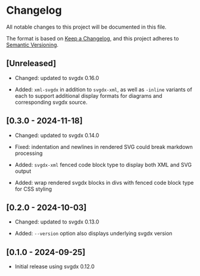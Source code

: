 # Changelog

All notable changes to this project will be documented in this file.

The format is based on [Keep a Changelog](https://keepachangelog.com/en/1.0.0/),
and this project adheres to [Semantic Versioning](https://semver.org/spec/v2.0.0.html).

## [Unreleased]

- Changed: updated to svgdx 0.16.0

- Added: `xml-svgdx` in addition to `svgdx-xml`, as well as `-inline` variants of each
  to support additional display formats for diagrams and corresponding svgdx source.

## [0.3.0 - 2024-11-18]

- Changed: updated to svgdx 0.14.0

- Fixed: indentation and newlines in rendered SVG could break markdown processing

- Added: `svgdx-xml` fenced code block type to display both XML and SVG output

- Added: wrap rendered svgdx blocks in divs with fenced code block type for CSS styling

## [0.2.0 - 2024-10-03]

- Changed: updated to svgdx 0.13.0

- Added: `--version` option also displays underlying svgdx version

## [0.1.0 - 2024-09-25]

- Initial release using svgdx 0.12.0
